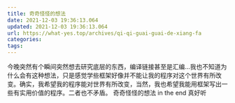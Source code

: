 ```yaml
---
title: 奇奇怪怪的想法
date: 2021-12-03 19:36:13.064
updated: 2021-12-03 19:36:13.064
url: https://what-yes.top/archives/qi-qi-guai-guai-de-xiang-fa
categories: 
tags: 
---
```


今晚突然有个瞬间突然想去研究底层的东西，编译链接甚至是汇编...我也不知道为什么会有这种想法，只是感觉学些框架好像并不能让我的程序对这个世界有所改变。确实，我希望我的程序能对世界有所改变，当然，我也希望我能用框架写出一些有实用价值的程序。二者也不矛盾。
奇奇怪怪的想法
in the end 真好听